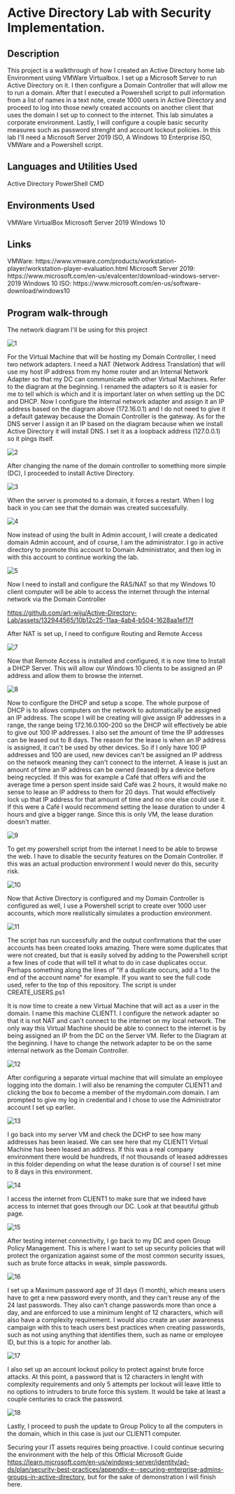# Active Directory Lab with Security Implementation.

<h2>Description</h2>
This project is a walkthrough of how I created an Active Directory home lab Environment using VMWare Virtualbox. I set up a Microsoft Server to run Active Directory on it. I then configure a Domain Controller that will allow me to run a domain. After that I executed a Powershell script to pull information from a list of names in a text note, create 1000 users in Active Directory and proceed to log into those newly created accounts on another client that uses the domain I set up to connect to the internet. This lab simulates a corporate environment. Lastly, I will configure a couple basic security measures such as password strenght and account lockout policies. In this lab I'll need a Microsoft Server 2019 ISO, A Windows 10 Enterprise ISO, VMWare and a Powershell script.

<h2>Languages and Utilities Used </h2>
Active Directory
PowerShell
CMD

<h2>Environments Used</h2>
VMWare VirtualBox
Microsoft Server 2019
Windows 10

<h2>Links</h2>
<p>VMWare: https://www.vmware.com/products/workstation-player/workstation-player-evaluation.html
Microsoft Server 2019: https://www.microsoft.com/en-us/evalcenter/download-windows-server-2019
Windows 10 ISO: https://www.microsoft.com/en-us/software-download/windows10</p>

<h2>Program walk-through</h2>

The network diagram I'll be using for this project

![1](https://github.com/art-wiju/Active-Directory-Lab/assets/132944565/8fbd7515-b65f-49b9-a955-8e77eb7e2fe1)


For the Virtual Machine that will be hosting my Domain Controller, I need two network adapters. I need a NAT (Network Address Translation) that will use my host IP address from my home router and an Internal Network Adapter so that my DC can communicate with other Virtual Machines. Refer to the diagram at the beginning. I renamed the adapters so it is easier for me to tell which is which and it is important later on when setting up the DC and DHCP. Now I configure the Internal network adapter and assign it an IP address based on the diagram above (172.16.0.1) and I do not need to give it a default gateway because the Domain Controller is the gateway. As for the DNS server I assign it an IP based on the diagram because when we install Active Directory it will install DNS. I set it as a loopback address (127.0.0.1) so it pings itself.

![2](https://github.com/art-wiju/Active-Directory-Lab/assets/132944565/58b65cba-45f8-495a-a351-2ecb26f70463)

After changing the name of the domain controller to something more simple (DC), I proceeded to install Active Directory. 

![3](https://github.com/art-wiju/Active-Directory-Lab/assets/132944565/ecaeacfe-bd00-4ed4-b7b7-b13e7e72c3da)


When the server is promoted to a domain, it forces a restart. When I log back in you can see that the domain was created successfully. 

![4](https://github.com/art-wiju/Active-Directory-Lab/assets/132944565/74c94a1b-5f39-47f3-ac5f-7e7752a9d35e)

Now instead of using the built in Admin account, I will create a dedicated domain Admin account, and of course, I am the administrator. I go in active directory to promote this account to Domain Administrator, and then log in with this account to continue working the lab.

![5](https://github.com/art-wiju/Active-Directory-Lab/assets/132944565/6c5336fb-09d0-428c-b1ca-1aec247dc34b)

Now I need to install and configure the RAS/NAT so that my Windows 10 client computer will be able to access the internet through the internal network via the Domain Controller

https://github.com/art-wiju/Active-Directory-Lab/assets/132944565/10b12c25-11aa-4ab4-b504-1628aa1ef17f


After NAT is set up, I need to configure Routing and Remote Access

![7](https://github.com/art-wiju/Active-Directory-Lab/assets/132944565/2c50718d-0814-4650-a6d1-c6ecad4b0dd1)


Now that Remote Access is installed and configured, it is now time to Install a DHCP Server. This will allow our Windows 10 clients to be assigned an IP address and allow them to browse the internet.

![8](https://github.com/art-wiju/Active-Directory-Lab/assets/132944565/e392962e-cc5c-4803-98f9-d786b9f6522e)


Now to configure the DHCP and setup a scope. The whole purpose of DHCP is to allows computers on the network to automatically be assigned an IP address. The scope I will be creating will give assign IP addresses in a range, the range being 172.16.0.100-200 so the DHCP will effectively be able to give out 100 IP addresses. I also set the amount of time the IP addresses can be leased out to 8 days. The reason for the lease is when an IP address is assigned, it can't be used by other devices. So if I only have 100 IP addresses and 100 are used, new devices can't be assigned an IP address on the network meaning they can't connect to the internet. A lease is just an amount of time an IP address can be owned (leased) by a device before being recycled. If this was for example a Café that offers wifi and the average time a person spent inside said Café was 2 hours, it would make no sense to lease an IP address to them for 20 days. That would effectively lock up that IP address for that amount of time and no one else could use it. If this were a Café I would recommend setting the lease duration to under 4 hours and give a bigger range. Since this is only VM, the lease duration doesn't matter.

![9](https://github.com/art-wiju/Active-Directory-Lab/assets/132944565/92e8973d-37d3-4eb7-96f9-9e0820f7eb8c)


To get my powershell script from the internet I need to be able to browse the web. I have to disable the security features on the Domain Controller. If this was an actual production environment I would never do this, security risk. 

![10](https://github.com/art-wiju/Active-Directory-Lab/assets/132944565/1837df7c-2635-4941-b117-09f2986c23cd)

Now that Active Directory is configured and my Domain Controller is configured as well, I use a Powershell script to create over 1000 user accounts, which more realistically simulates a production environment.

![11](https://github.com/art-wiju/Active-Directory-Lab/assets/132944565/4dd3d252-138a-4dd7-8b6c-875067f2af1a)


The script has run successfully and the output confirmations that the user accounts has been created looks amazing. There were some duplicates that were not created, but that is easily solved by adding to the Powershell script a few lines of code that will tell it what to do in case duplicates occur. Perhaps something along the lines of "If a duplicate occurs, add a 1 to the end of the account name" for example. If you want to see the full code used, refer to the top of this repository. The script is under CREATE_USERS.ps1


It is now time to create a new Virtual Machine that will act as a user in the domain. I name this machine CLIENT1. I configure the network adapter so that it is not NAT and can't connect to the internet on my local network. The only way this Virtual Machine should be able to connect to the internet is by being assigned an IP from the DC on the Server VM. Refer to the Diagram at the beginning. I have to change the network adapter to be on the same internal network as the Domain Controller.

![12](https://github.com/art-wiju/Active-Directory-Lab/assets/132944565/d9412578-7f25-41bb-a2f7-8dd25dd061ee)


After configuring a separate virtual machine that will simulate an employee logging into the domain. I will also be renaming the computer CLIENT1 and clicking the box to become a member of the mydomain.com domain. I am prompted to give my log in credential and I chose to use the Administrator account I set up earlier.

![13](https://github.com/art-wiju/Active-Directory-Lab/assets/132944565/276d2ce6-898b-4278-937d-a20fe756b02c)

I go back into my server VM and check the DCHP to see how many addresses has been leased. We can see here that my CLIENT1 Virtual Machine has been leased an address. If this was a real company environment there would be hundreds, if not thousands of leased addresses in this folder depending on what the lease duration is of course! I set mine to 8 days in this environment.

![14](https://github.com/art-wiju/Active-Directory-Lab/assets/132944565/07707c5a-1da3-4fd9-8c41-d645b722e39d)

I access the internet from CLIENT1 to make sure that we indeed have access to internet that goes through our DC. Look at that beautiful github page. 

![15](https://github.com/art-wiju/Active-Directory-Lab/assets/132944565/90222b31-72d2-4597-9738-1653f7330aec)

After testing internet connectivity, I go back to my DC and open Group Policy Management. This is where I want to set up security policies that will protect the organization against some of the most common security issues, such as brute force attacks in weak, simple passwords. 

![16](https://github.com/art-wiju/Active-Directory-Lab/assets/132944565/a4d9eeff-27bd-4eff-90af-182e8f90fc56)

I set up a Maximum password age of 31 days (1 month), which means users have to get a new password every month, and they can't reuse any of the 24 last passwords. They also can't change passwords more than once a day, and are enforced to use a minimum lenght of 12 characters, which will also have a complexity requirement. I would also create an user awareness campaign with this to teach users best practices when creating passwords, such as not using anything that identifies them, such as name or employee ID, but this is a topic for another lab. 

![17](https://github.com/art-wiju/Active-Directory-Lab/assets/132944565/4fad5246-ef76-4656-a941-bc84f4b89b1e)

I also set up an account lockout policy to protect against brute force attacks. At this point, a password that is 12 characters in lenght with complexity requirements and only 5 attempts per lockout will leave little to no options to intruders to brute force this system. It would be take at least a couple centuries to crack the password. 

![18](https://github.com/art-wiju/Active-Directory-Lab/assets/132944565/bb2049f9-4db0-4fc3-ba94-5ecc147fa9e2)

Lastly, I proceed to push the update to Group Policy to all the computers in the domain, which in this case is just our CLIENT1 computer.

Securing your IT assets requires being proactive. I could continue securing the environment with the help of this Official Microsoft Guide https://learn.microsoft.com/en-us/windows-server/identity/ad-ds/plan/security-best-practices/appendix-e--securing-enterprise-admins-groups-in-active-directory, but for the sake of demonstration I will finish here. 






